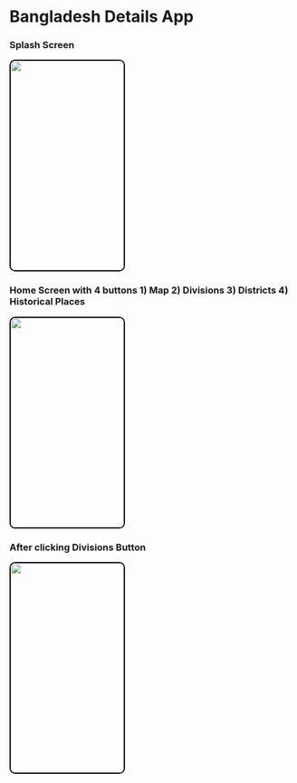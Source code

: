 # Bangladesh Details App

### Splash Screen

<img src="https://github.com/Sonykhan1121/BangladeshApp/assets/45848552/cd5925e1-af3d-4e11-b068-612c010275d7" width="200" height="370" style="border: 2px solid #000; border-radius: 10px;">

### Home Screen with 4 buttons 1) Map 2) Divisions 3) Districts 4) Historical Places

<img src="https://github.com/Sonykhan1121/BangladeshApp/assets/45848552/c2938fd0-91ba-4fba-a815-ed893a1f344d" width="200" height="370" style="border: 2px solid #000; border-radius: 10px;">

### After clicking Divisions Button

<img src="https://github.com/Sonykhan1121/BangladeshApp/assets/45848552/a8a11a89-15d5-4a8b-b86d-7b344d3fb124" width="200" height="370" style="border: 2px solid #000; border-radius: 10px;">
